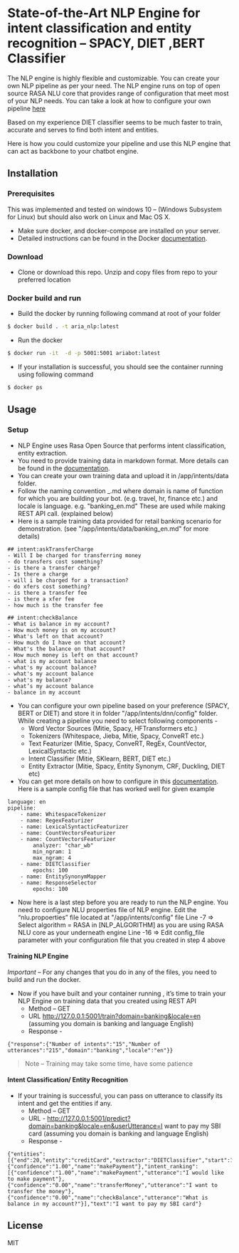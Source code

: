 # State-of-the-Art NLP Engine for intent classification and entity recognition – SPACY, DIET ,BERT Classifier

The NLP engine is highly flexible and customizable.  You can create your own NLP pipeline as per your need. The NLP engine runs on top of open source RASA NLU core that provides range of configuration that meet most of your NLP needs. You can take a look at how to configure your own pipeline [here][url1]

Based on my experience DIET classifier seems to be much faster to train, accurate and serves to find both intent and entities.

Here is how you could customize your pipeline and use this NLP engine that can act as backbone to your chatbot engine.

## Installation
### Prerequisites
This was implemented and tested on windows 10 – (Windows Subsystem for Linux) but should also work on Linux and Mac OS X.
- Make sure docker, and docker-compose are installed on your server. 
- Detailed instructions can be found in the Docker [documentation][url2].
### Download
- Clone or download this repo. Unzip and copy files from repo to your preferred location
### Docker build and run
- Build the docker by running following command at root of your folder
```sh
$ docker build . -t aria_nlp:latest
```
- Run the docker 
```sh
$ docker run -it  -d -p 5001:5001 ariabot:latest
```
- If your installation is successful, you should see the container running using following command
```sh
$ docker ps
```
## Usage
### Setup
- NLP Engine uses Rasa Open Source that performs intent classification, entity extraction.
- You need to provide training data in markdown format. More details can be found in the [documentation][url3]. 
- You can create your own training data and upload it in /app/intents/data folder.
- Follow the naming convention <domain>_<locale>.md where domain is name of function for which you are building your bot. (e.g. travel, hr, finance etc.) and locale is language. e.g. "banking_en.md" These are used while making REST API call. (explained below)
- Here is a sample training data provided for retail banking scenario for demonstration. (see "/app/intents/data/banking_en.md" for more details)
```
## intent:askTransferCharge
- Will I be charged for transferring money
- do transfers cost something?
- is there a transfer charge?
- Is there a charge
- will i be charged for a transaction?
- do xfers cost something?
- is there a transfer fee
- is there a xfer fee
- how much is the transfer fee

## intent:checkBalance
- What is balance in my account?
- How much money is on my account?
- What's left on that account?
- How much do I have on that account?
- What's the balance on that account?
- How much money is left on that account?
- what is my account balance
- what's my account balance?
- what's my account balance
- what's my balance?
- what’s my account balance
- balance in my account
```
- You can configure your own pipeline based on your preference (SPACY, BERT or DIET) and store it in folder "/app/intents/dnn/config" folder. While creating a pipeline you need to select following components -
    *	Word Vector Sources (Mitie, Spacy, HFTransformers etc.)
    *	Tokenizers (Whitespace, Jieba, Mitie, Spacy, ConveRT etc.)
    *	Text Featurizer (Mitie, Spacy, ConveRT, RegEx, CountVector, LexicalSyntactic etc.)
    *	Intent Classifier (Mitie, SKlearn, BERT, DIET etc.)
    *	Entity Extractor (Mitie, Spacy, Entity Synonym, CRF, Duckling, DIET etc) 
- You can get more details on how to configure in this [documentation][url4]. 
Here is a sample config file that has worked well for given example
```
language: en
pipeline:
    - name: WhitespaceTokenizer
    - name: RegexFeaturizer
    - name: LexicalSyntacticFeaturizer
    - name: CountVectorsFeaturizer
    - name: CountVectorsFeaturizer
        analyzer: "char_wb"
        min_ngram: 1
        max_ngram: 4
    - name: DIETClassifier
        epochs: 100
    - name: EntitySynonymMapper
    - name: ResponseSelector
        epochs: 100
```
- Now here is a last step before you are ready to run the NLP engine. You need to configure NLU properties file of NLP engine. Edit the “nlu.propoerties” file located at "/app/intents/config" file
Line -7 => Select algorithm = RASA in  [NLP_ALGORITHM]  as you are using RASA NLU core as your underneath engine 
Line -16 => Edit config_file parameter with your configuration file that you created in step 4 above

#### Training NLP Engine
*Important* – For any changes that you do in any of the files, you need to build and run the docker.
- Now if you have built and your container running , it’s time to train your NLP Engine on training data that you created using REST API
    * Method – GET
    * URL http://127.0.0.1:5001/train?domain=banking&locale=en   (assuming you domain is banking and language English)
    * Response - 
```    
{"response":{"Number of intents":"15","Number of utterances":"215","domain":"banking","locale":"en"}}
```
>Note – Training may take some time, have some patience

#### Intent Classification/ Entity Recognition
- If your training is successful, you can pass on utterance to classify its intent and get the entities if any.
    * Method – GET
    * URL - http://127.0.0.1:5001/predict?domain=banking&locale=en&userUtterance=I want to pay my SBI card    (assuming you domain is banking and language English)
    * Response - 
```
{"entities":[{"end":20,"entity":"creditCard","extractor":"DIETClassifier","start":17,"value":"SBI"}],"intent":{"confidence":"1.00","name":"makePayment"},"intent_ranking":[{"confidence":"1.00","name":"makePayment","utterance":"I would like to make payment"},{"confidence":"0.00","name":"transferMoney","utterance":"I want to transfer the money"},{"confidence":"0.00","name":"checkBalance","utterance":"What is balance in my account?"}],"text":"I want to pay my SBI card"}
```


License
----

MIT

   [url1]: <https://legacy-docs.rasa.com/docs/nlu/0.15.1/components/>
   [url2]: <https://docs.docker.com/install/>
   [url3]: <https://legacy-docs.rasa.com/docs/nlu/0.15.1/dataformat/>
   [url4]: <https://rasa.com/docs/rasa/components>